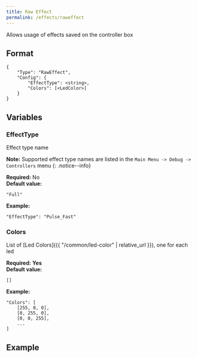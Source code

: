 ```yaml
---
title: Raw Effect
permalink: /effects/raweffect
---
```


Allows usage of effects saved on the controller box 

## Format

~~~
{
    "Type": "RawEffect",
    "Config": {
        "EffectType": <string>,
        "Colors": [<LedColor>]
    }
}
~~~

## Variables

### EffectType
<div class="variable-block" markdown="block">

Effect type name

**Note:** Supported effect type names are listed in the `Main Menu -> Debug -> Controllers` menu
{: .notice--info}

**Required:** No<br>
**Default value:**
~~~
"Full"
~~~
**Example:**
~~~
"EffectType": "Pulse_Fast"
~~~

</div>

### Colors
<div class="variable-block" markdown="block">

List of [Led Colors]({{ "/common/led-color" | relative_url }}), one for each led 

**Required:** **Yes**<br>
**Default value:**
~~~
[]
~~~
**Example:**
~~~
"Colors": [
    [255, 0, 0],
    [0, 255, 0],
    [0, 0, 255],
    ...
]
~~~

</div>

## Example

~~~
~~~
